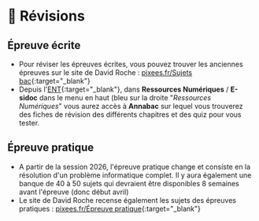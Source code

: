 # 📝 Révisions

## Épreuve écrite
- Pour réviser les épreuves écrites, vous pouvez trouver les anciennes épreuves sur le site de David Roche : [pixees.fr/Sujets bac](https://pixees.fr/informatiquelycee/term/index.html#suj_bac){:target="_blank"}  
- Depuis l'[ENT](https://ambroise-brugiere-clermont-ferrand.ent.auvergnerhonealpes.fr/){:target="_blank"}, dans **Ressources Numériques** / **E-sidoc** dans le menu en haut (bleu sur la droite "_Ressources Numériques_" vous aurez accès à **Annabac** sur lequel vous trouverez des fiches de révision des différents chapitres et des quiz pour vous tester.

## Épreuve pratique
- A partir de la session 2026, l'épreuve pratique change et consiste en la résolution d'un problème informatique complet. Il y aura également une banque de 40 à 50 sujets qui devraient être disponibles 8 semaines avant l'épreuve (donc début avril)  
- Le site de David Roche recense également les sujets des épreuves pratiques : [pixees.fr/Épreuve pratique](https://pixees.fr/informatiquelycee/term/index.html#ep_prat){:target="_blank"}


<!--

## Épreuve pratique
- Le site de David Roche recense également les sujets des épreuves pratiques : [pixees.fr/Épreuve pratique](https://pixees.fr/informatiquelycee/term/index.html#ep_prat){:target="_blank"}
- Les sujets ci-dessous sont issus de la [banque de données des épreuves pratiques du baccalauréat 2025](https://sujets.examens-concours.gouv.fr/delos/public/bgt/nsi){:target="_blank"}.  
En cliquant sur les liens vous trouverez une page avec le sujet de l'exercice et une zone pour saisir votre code, une fois terminé, en cliquant sur le bouton ▶️ vous pourrez vérifier si vous avez résolu l'exercice.  

| Sujet | Exercice 1 | Exercice 2 |
|:------|:----------:|:----------:|
| **1**| [Voisins](https://www.codepuzzle.io/DQJX9){:target="_blank"}  | [nombres suite 11 21 ...](https://www.codepuzzle.io/DBUKW){:target="_blank"} |
| **2**| [max et indice](https://www.codepuzzle.io/D7CE5){:target="_blank"}  | [Point rupture ordre](https://www.codepuzzle.io/D8VLB){:target="_blank"} |
| **3**| [Fibonnaci](https://www.codepuzzle.io/DAE9Q){:target="_blank"}  | [Eleves du mois](https://www.codepuzzle.io/DE4KY){:target="_blank"} |
| **4**| [Binaire](https://www.codepuzzle.io/DH4RX){:target="_blank"}  | [Tri bulles](https://www.codepuzzle.io/DJZ4N){:target="_blank"} |
| **5**| [Reverse](https://www.codepuzzle.io/D583C){:target="_blank"}  | [crible Premiers](https://www.codepuzzle.io/DV5RF){:target="_blank"} |
| **6**| [Puissances](https://www.codepuzzle.io/DDY9C){:target="_blank"}  | [Codes parfaits](https://www.codepuzzle.io/DQ2Z6){:target="_blank"} |
| **7**| [Nb occur](https://www.codepuzzle.io/DLDQA){:target="_blank"}  | [Fusion](https://www.codepuzzle.io/DZS8Q){:target="_blank"} |
| **8**| [maximum_tableau](https://www.codepuzzle.io/DSYP7){:target="_blank"}  | [parenthesage pile](https://www.codepuzzle.io/DNJZB){:target="_blank"} |
| **9**| [Multiplication](https://www.codepuzzle.io/DZK7V){:target="_blank"}  | [Dichotomie](https://www.codepuzzle.io/DW2DX){:target="_blank"} |
| **10**| [Recherche](https://www.codepuzzle.io/DQM6A){:target="_blank"}  | [Cesar](https://www.codepuzzle.io/DZGXU){:target="_blank"} |
| **11**| [ABR](https://www.codepuzzle.io/DNHBU){:target="_blank"}  | [somme_max Dyn](https://www.codepuzzle.io/DNBLD){:target="_blank"} |
| **12**| [Fusion](https://www.codepuzzle.io/D92AD){:target="_blank"}  | [Chiffres romains](https://www.codepuzzle.io/D5MKF){:target="_blank"} |
| **13**| [Recherche](https://www.codepuzzle.io/DXSF9){:target="_blank"}  | [Insere](https://www.codepuzzle.io/DTUGH){:target="_blank"} |
| **14**| [Lancer, paire](https://www.codepuzzle.io/DFAV8){:target="_blank"}  | [Négatif image](https://www.codepuzzle.io/DMZF5){:target="_blank"} |
| **15**| [Multiplication](https://www.codepuzzle.io/D8JM2){:target="_blank"}  | [chercher Dicho](https://www.codepuzzle.io/DJS5Y){:target="_blank"} |
| **16**| [Moyenne](https://www.codepuzzle.io/D6N9U){:target="_blank"}  | [Tri Pascal](https://www.codepuzzle.io/DFCNW){:target="_blank"} |
| **17**| [Arbres](https://www.codepuzzle.io/DRWBU){:target="_blank"}  | [Insert](https://www.codepuzzle.io/DAGH2){:target="_blank"} |
| **18**| [Moyenne](https://www.codepuzzle.io/DXRQ3){:target="_blank"}  | [Dichotomie](https://www.codepuzzle.io/DD476){:target="_blank"} |
| **19**| [Min](https://www.codepuzzle.io/DKQDX){:target="_blank"}  | [Sépare](https://www.codepuzzle.io/DMB86){:target="_blank"} |
| **20**| [Min Max](https://www.codepuzzle.io/DEH8W){:target="_blank"}  | [Cartes assert](https://www.codepuzzle.io/DK2U7){:target="_blank"} |
| **21**| [indices_maxi](https://www.codepuzzle.io/DUYJV){:target="_blank"}  | [renverse Piles](https://www.codepuzzle.io/D8MRF){:target="_blank"} |
| **22**| [Recherche](https://www.codepuzzle.io/DHUCE){:target="_blank"}  | [Adresses IP](https://www.codepuzzle.io/DSTXC){:target="_blank"} |
| **23**| [Tri notes](https://www.codepuzzle.io/D2CFT){:target="_blank"}  | [Dec to bin](https://www.codepuzzle.io/DTJQF){:target="_blank"} |
| **24**| [Enumere indices](https://www.codepuzzle.io/DKW5A){:target="_blank"}  | [Insere ABR](https://www.codepuzzle.io/D24XR){:target="_blank"} |
| **25**| [Min](https://www.codepuzzle.io/DWL2D){:target="_blank"}  | [Palindrome](https://www.codepuzzle.io/DKVBG){:target="_blank"} |
| **26**| [ajoute_dict](https://www.codepuzzle.io/DX6YA){:target="_blank"}  | piste cases |
| **27**| [verifie tri](https://www.codepuzzle.io/DKQS6){:target="_blank"}  | [Dépouille](https://www.codepuzzle.io/DHSE6){:target="_blank"} |
| **28**| [Doublons](https://www.codepuzzle.io/DTY6H){:target="_blank"}  | [Démineur](https://www.codepuzzle.io/DCJFD){:target="_blank"} |
| **29**| [animaux dico](https://www.codepuzzle.io/DPSEB){:target="_blank"}  | [Intrus tab](https://www.codepuzzle.io/DTUF7){:target="_blank"} |
| **30**| [Codage delta](https://www.codepuzzle.io/DEYGQ){:target="_blank"}  | [Expr arbre](https://www.codepuzzle.io/DA364){:target="_blank"} |
| **31**| [Recherch Motif](https://www.codepuzzle.io/D5A93){:target="_blank"}  | [Parcours graphe](https://www.codepuzzle.io/DDYHV){:target="_blank"} |
| **32**| [Occurences](https://www.codepuzzle.io/DBY8L){:target="_blank"}  | [Glouton](https://www.codepuzzle.io/DRAZ7){:target="_blank"} |
| **33**| [ABR](https://www.codepuzzle.io/DXF8S){:target="_blank"}  | [Boites](https://www.codepuzzle.io/DSU8M){:target="_blank"} |
| **34**| [Tri sel](https://www.codepuzzle.io/DDPQM){:target="_blank"}  | Plus moins |
| **35**| [Max dico](https://www.codepuzzle.io/DQNGY){:target="_blank"}  | [Polon Pile](https://www.codepuzzle.io/D5WU9){:target="_blank"} |
| **36**| [Compte mots](https://www.codepuzzle.io/DLNCK){:target="_blank"}  | [ABR](https://www.codepuzzle.io/D8M9U){:target="_blank"} |
| **37**| [Big-endian](https://www.codepuzzle.io/DXPZG){:target="_blank"}  | [Tri insertion](https://www.codepuzzle.io/D69NE){:target="_blank"} |
| **38**| [Moyenne](https://www.codepuzzle.io/DCRW7){:target="_blank"}  | [Binaire](https://www.codepuzzle.io/DGJEB){:target="_blank"} |
| **39**| [Moyenne](https://www.codepuzzle.io/DGDNR){:target="_blank"}  | [Tri 0 1](https://www.codepuzzle.io/DS2QL){:target="_blank"} |
| **40**| [Reche indice](https://www.codepuzzle.io/DXDJ6){:target="_blank"}  | [Moyenne](https://www.codepuzzle.io/DLYA3){:target="_blank"} |
| **41**| [Ou Exclusif](https://www.codepuzzle.io/D587Z){:target="_blank"}  | [Carre magique](https://www.codepuzzle.io/D78VM){:target="_blank"} |
| **42**| [Nb repet](https://www.codepuzzle.io/DQ5LV){:target="_blank"}  | [Binaire](https://www.codepuzzle.io/DYHSM){:target="_blank"} |
| **43**| [Couples conseq](https://www.codepuzzle.io/D5UDP){:target="_blank"}  | [Colore](https://www.codepuzzle.io/DH2RX){:target="_blank"} |
| **44**| [Moy pond](https://www.codepuzzle.io/DN5DT){:target="_blank"}  | [Dessin](https://www.codepuzzle.io/D3PH8){:target="_blank"} |
| **45**| [correspond (trous)](https://www.codepuzzle.io/D96JH){:target="_blank"}  | [cycles messages](https://www.codepuzzle.io/DHMY7){:target="_blank"} |
| **46**| [compte_occurences](https://www.codepuzzle.io/DM7Q2){:target="_blank"}  | [Glouton](https://www.codepuzzle.io/DK7P3){:target="_blank"} |
| **47**| [Arbres](https://www.codepuzzle.io/D4CT6){:target="_blank"}  | [Tri sel](https://www.codepuzzle.io/DMGJP){:target="_blank"} |
| **48**| [Recherche](https://www.codepuzzle.io/DD947){:target="_blank"}  | [Distance](https://www.codepuzzle.io/D63YK){:target="_blank"} |

> Un grand merci Laurent Abbal, l'auteur du site [codepuzzle.io](https://www.codepuzzle.io), pour son travail.  

-->
